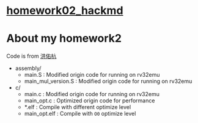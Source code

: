 # [homework02_hackmd](https://hackmd.io/@jimmylu0303/assignment2)

# About my homework2
Code is from  [洪佑杭](https://github.com/hungyuhang/computer_architecture_2023/tree/main/hw1)
- assembly/
    - main.S : Modified origin code for running on rv32emu
    - main_mul_version.S : Modified origin code for running on rv32emu
- c/
    - main.c : Modified origin code for running on rv32emu
    - main_opt.c : Optimized origin code for performance
    - *.elf : Compile with different optimize level
    - main_opt.elf : Compile with `O0` optimize level